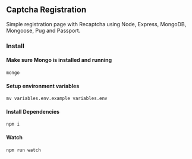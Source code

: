 ## Captcha Registration

Simple registration page with Recaptcha using Node, Express, MongoDB, Mongoose, Pug and Passport.

### Install
#### Make sure Mongo is installed and running
    mongo
#### Setup environment variables
    mv variables.env.example variables.env
#### Install Dependencies
    npm i
#### Watch
    npm run watch
